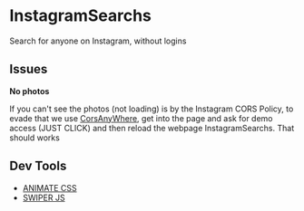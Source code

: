 # InstagramSearchs

Search for anyone on Instagram, without logins

## Issues

**No photos**
<p>If you can't see the photos (not loading) is by the Instagram CORS Policy, to evade that we use <a href="https://cors-anywhere.herokuapp.com/corsdemo" target="_blank">CorsAnyWhere</a>, get into the page and ask for demo access (JUST CLICK) and then reload the webpage InstagramSearchs. That should works</p>

## Dev Tools
<ul>
  <li><a href="https://animate.style/" target="_blank">ANIMATE CSS</a></li>
  <li><a href="https://swiperjs.com/" target="_blank">SWIPER JS</a></li>
</ul>
